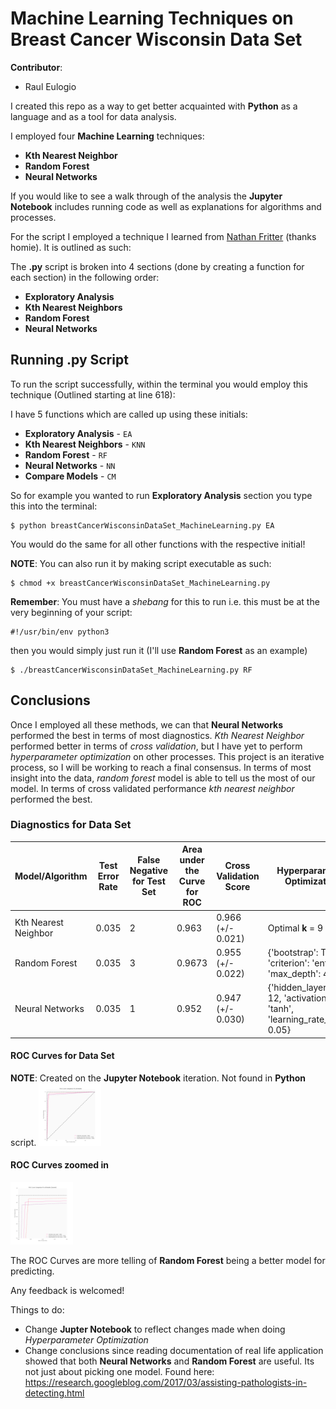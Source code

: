 # Machine Learning Techniques on Breast Cancer Wisconsin Data Set

**Contributor**:
+ Raul Eulogio

I created this repo as a way to get better acquainted with **Python** as a language and as a tool for data analysis. 

I employed four **Machine Learning** techniques:
+ **Kth Nearest Neighbor**
+ **Random Forest**
+ **Neural Networks**

If you would like to see a walk through of the analysis the **Jupyter Notebook** includes running code as well as explanations for algorithms and processes. 

For the script I employed a technique I learned from [Nathan Fritter](https://github.com/Njfritter) (thanks homie). It is outlined as such:

The **.py** script is broken into 4 sections (done by creating a function for each section) in the following order:
+ **Exploratory Analysis**
+ **Kth Nearest Neighbors**
+ **Random Forest**
+ **Neural Networks**

## Running .py Script

To run the script successfully, within the terminal you would employ this technique (Outlined starting at line 618):

I have 5 functions which are called up using these initials:
+ **Exploratory Analysis** - `EA`
+ **Kth Nearest Neighbors** - `KNN`
+ **Random Forest** - `RF`
+ **Neural Networks** - `NN`
+ **Compare Models** - `CM`

So for example you wanted to run **Exploratory Analysis** section you type this into the terminal:

	$ python breastCancerWisconsinDataSet_MachineLearning.py EA

You would do the same for all other functions with the respective initial!

**NOTE**: You can also run it by making script executable as such:

	$ chmod +x breastCancerWisconsinDataSet_MachineLearning.py


**Remember**: You must have a *shebang* for this to run i.e. this must be at the very beginning of your script:

	#!/usr/bin/env python3

then you would simply just run it (I'll use **Random Forest** as an example)

	$ ./breastCancerWisconsinDataSet_MachineLearning.py RF

## Conclusions
Once I employed all these methods, we can that **Neural Networks** performed the best in terms of most diagnostics. *Kth Nearest Neighbor* performed better in terms of *cross validation*, but I have yet to perform *hyperparameter optimization* on other processes.  This project is an iterative process, so I will be working to reach a final consensus. In terms of most insight into the data, *random forest* model is able to tell us the most of our model. In terms of cross validated performance *kth nearest neighbor* performed the best.  

### Diagnostics for Data Set

| Model/Algorithm 	| Test Error Rate 	| False Negative for Test Set 	| Area under the Curve for ROC | Cross Validation Score | Hyperparameter Optimization | 
|-----------------|-----------------|-------------------------------|----------------------------|-----------|------|
| Kth Nearest Neighbor | 0.035 |	2 |	0.963 | 0.966 (+/-  0.021) | Optimal **k** = 9 |
| Random Forest 	|  0.035	| 3 	| 0.9673 |  0.955 (+/-  0.022) |  {'bootstrap': True, 'criterion': 'entropy', 'max_depth': 4} | 
| Neural Networks 	| 0.035 	| 1 	| 0.952 |  0.947 (+/-  0.030) |  {'hidden_layer_sizes': 12, 'activation': 'tanh', 'learning_rate_init': 0.05} | 


#### ROC Curves for Data Set
**NOTE**: Created on the **Jupyter Notebook** iteration. Not found in **Python** script. 
<img src="images/rocCurve.png" style="width: 100px;"/>

#### ROC Curves zoomed in
<img src="images/rocZoom.png" style="width: 100px;"/>

The ROC Curves are more telling of **Random Forest** being a better model for predicting. 

Any feedback is welcomed!

Things to do:
+ Change **Jupter Notebook** to reflect changes made when doing *Hyperparameter Optimization*
+ Change conclusions since reading documentation of real life application showed that both **Neural Networks** and **Random Forest** are useful. Its not just about picking one model. Found here: https://research.googleblog.com/2017/03/assisting-pathologists-in-detecting.html